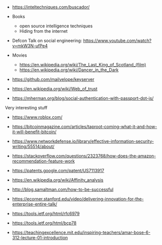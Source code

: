- https://inteltechniques.com/buscador/
- Books
  - open source intelligence techniques
  - Hiding from the internet
- Defcon Talk on social  engineering: https://www.youtube.com/watch?v=mkW3N-ufPe4

- Movies
  - https://en.wikipedia.org/wiki/The_Last_King_of_Scotland_(film)
  - https://en.wikipedia.org/wiki/Dancer_in_the_Dark

- https://github.com/mailvelope/keyserver
- https://en.wikipedia.org/wiki/Web_of_trust
- https://mherman.org/blog/social-authentication-with-passport-dot-js/

Very interesting stuff
- https://www.roblox.com/
- https://bitcoinmagazine.com/articles/taproot-coming-what-it-and-how-it-will-benefit-bitcoin/
- https://www.networkdefense.io/library/effective-information-security-writing/55514/about/
- https://stackoverflow.com/questions/2323768/how-does-the-amazon-recommendation-feature-work
- https://patents.google.com/patent/US7113917
- https://en.wikipedia.org/wiki/Affinity_analysis
- http://blog.samaltman.com/how-to-be-successful


- https://ecorner.stanford.edu/video/delivering-innovation-for-the-enterprise-entire-talk/

- https://tools.ietf.org/html/rfc6979
- https://tools.ietf.org/html/bcp78
- https://teachingexcellence.mit.edu/inspiring-teachers/amar-bose-6-312-lecture-01-introduction
